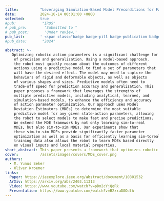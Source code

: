 ```yaml
---
title:          "Leveraging Simulation-Based Model Preconditions for Fast Action Parameter Optimization with Multiple Models"
date:           2024-10-14 00:01:00 +0800
selected:       true
#pub:            "IROS"
# pub_pre:        "Submitted to "
# pub_post:       'Under review,'
pub_last:       ' <span class="badge badge-pill badge-publication badge-success">IROS 2024 - Accepted</span> '
#pub_date:       "2024"

abstract: >-
   Optimizing robotic action parameters is a significant challenge for manipulation tasks that demand high levels
    of precision and generalization. Using a model-based approach,
    the robot must quickly reason about the outcomes of different
    actions using a predictive model to find a set of parameters that
    will have the desired effect. The model may need to capture the
    behaviors of rigid and deformable objects, as well as objects
    of various shapes and sizes. Predictive models often need to
    trade-off speed for prediction accuracy and generalization. This
    paper proposes a framework that leverages the strengths of
    multiple predictive models, including analytical, learned, and
    simulation-based models, to enhance the efficiency and accuracy
    of action parameter optimization. Our approach uses Model
    Deviation Estimators (MDEs) to determine the most suitable
    predictive model for any given state-action parameters, allowing
    the robot to select models to make fast and precise predictions.
    We extend the MDE framework by not only learning sim-to-real
    MDEs, but also sim-to-sim MDEs. Our experiments show that
    these sim-to-sim MDEs provide significantly faster parameter
    optimization as well as a basis for efficiently learning sim-toreal MDEs through finetuning. The ease of collecting sim-to-sim
    training data also allows the robot to learn MDEs based directly
    on visual inputs and local material properties.
short_abstract: This paper presents a framework that optimizes robotic actions by choosing between multiple predictive models—analytical, learned, and simulation-based—based on context. Using Model Deviation Estimators (MDEs), the robot selects the most reliable model to quickly and accurately predict outcomes. The introduction of sim-to-sim MDEs enables faster optimization and smooth transfer to real-world tasks through fine-tuning.
cover:          /assets/images/covers/MDE_cover.png
authors:
  - M. Yunus Seker
  - Oliver Kroemer
links:
  Paper: https://ieeexplore.ieee.org/abstract/document/10801532
  ArXiv: https://arxiv.org/abs/2403.11313
  Video: https://www.youtube.com/watch?v=pDm2cYjQqRk
  Presentation: https://www.youtube.com/watch?v=B2xraDGOdtA
---
```

